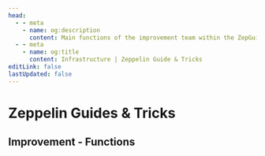 ```yaml
---
head:
  - - meta
    - name: og:description
      content: Main functions of the improvement team within the ZepGuides project.
  - - meta
    - name: og:title
      content: Infrastructure | Zeppelin Guide & Tricks
editLink: false
lastUpdated: false
---
```


# Zeppelin Guides & Tricks

## Improvement - Functions